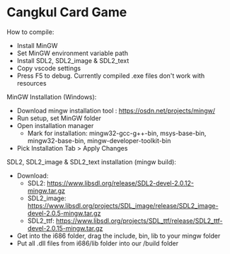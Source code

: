 # Cangkul Card Game

How to compile:
- Install MinGW
- Set MinGW environment variable path
- Install SDL2, SDL2_image & SDL2_text
- Copy vscode settings
- Press F5 to debug. Currently compiled .exe files don't work with resources

MinGW Installation (Windows):
- Download mingw installation tool : https://osdn.net/projects/mingw/
- Run setup, set MinGW folder
- Open installation manager
  - Mark for installation: mingw32-gcc-g++-bin, msys-base-bin, mingw32-base-bin, mingw-developer-toolkit-bin
- Pick Installation Tab > Apply Changes

SDL2, SDL2_image & SDL2_text installation (mingw build):
- Download:
  - SDL2: https://www.libsdl.org/release/SDL2-devel-2.0.12-mingw.tar.gz
  - SDL2_image: https://www.libsdl.org/projects/SDL_image/release/SDL2_image-devel-2.0.5-mingw.tar.gz
  - SDL2_ttf: https://www.libsdl.org/projects/SDL_ttf/release/SDL2_ttf-devel-2.0.15-mingw.tar.gz
- Get into the i686 folder, drag the include, bin, lib to your mingw folder
- Put all .dll files from i686/lib folder into our /build folder
